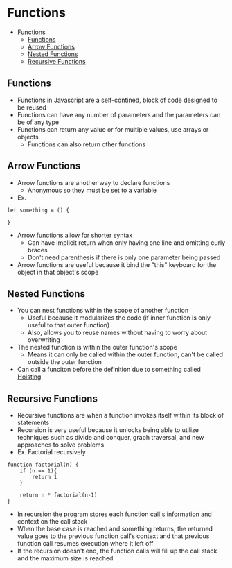 # Functions

<!-- TOC -->

- [Functions](#functions)
    - [Functions](#functions-1)
    - [Arrow Functions](#arrow-functions)
    - [Nested Functions](#nested-functions)
    - [Recursive Functions](#recursive-functions)

<!-- /TOC -->

## Functions

* Functions in Javascript are a self-contined, block of code designed to be reused
* Functions can have any number of parameters and the parameters can be of any type
* Functions can return any value or for multiple values, use arrays or objects
    * Functions can also return other functions

## Arrow Functions

* Arrow functions are another way to declare functions
    * Anonymous so they must be set to a variable
* Ex.
```
let something = () {

}
```
* Arrow functions allow for shorter syntax
    * Can have implicit return when only having one line and omitting curly braces
    * Don't need parenthesis if there is only one parameter being passed
* Arrow functions are useful because it bind the "this" keyboard for the object in that object's scope

## Nested Functions

* You can nest functions within the scope of another function
    * Useful because it modularizes the code (if inner function is only useful to that outer function)
    * Also, allows you to reuse names without having to worry about overwriting
* The nested function is within the outer function's scope
    * Means it can only be called within the outer function, can't be called outside the outer function
* Can call a funciton before the definition due to something called [Hoisting](https://www.i-programmer.info/programming/javascript/5364-javascript-hoisting-explained.html)

## Recursive Functions

* Recursive functions are when a function invokes itself within its block of statements
* Recursion is very useful because it unlocks being able to utilize techniques such as divide and conquer, graph traversal, and new approaches to solve problems
* Ex. Factorial recursively
```
function factorial(n) {
    if (n == 1){
        return 1
    }

    return n * factorial(n-1)
}
```
* In recursion the program stores each function call's information and context on the call stack
* When the base case is reached and something returns, the returned value goes to the previous function call's context and that previous function call resumes execution where it left off
* If the recursion doesn't end, the function calls will fill up the call stack and the maximum size is reached
